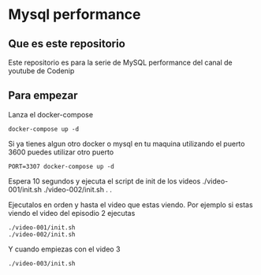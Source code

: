 # Mysql performance

## Que es este repositorio
Este repositorio es para la serie de MySQL performance del canal de youtube de Codenip

## Para empezar
Lanza el docker-compose
```shell
docker-compose up -d
```

Si ya tienes algun otro docker o mysql en tu maquina utilizando el puerto 3600
puedes utilizar otro puerto
```shell
PORT=3307 docker-compose up -d
```

Espera 10 segundos y ejecuta el script de init de los videos
./video-001/init.sh
./video-002/init.sh
.
.

Ejecutalos en orden y hasta el video que estas viendo.
Por ejemplo si estas viendo el video del episodio 2 ejecutas
```shell
./video-001/init.sh
./video-002/init.sh
```
Y cuando empiezas con el video 3
```shell
./video-003/init.sh
```
